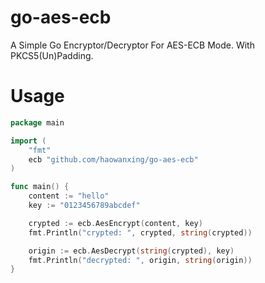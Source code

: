 # go-aes-ecb

A Simple Go Encryptor/Decryptor For AES-ECB Mode. With PKCS5(Un)Padding.

# Usage

```Go
package main

import (
	"fmt"
	ecb "github.com/haowanxing/go-aes-ecb"
)

func main() {
	content := "hello"
	key := "0123456789abcdef"

	crypted := ecb.AesEncrypt(content, key)
	fmt.Println("crypted: ", crypted, string(crypted))

	origin := ecb.AesDecrypt(string(crypted), key)
	fmt.Println("decrypted: ", origin, string(origin))
}
```
